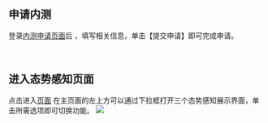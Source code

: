 ## 申请内测
登录[内测申请页面](https://cloud.tencent.com/act/apply/ssa
)后 ，填写相关信息，单击【提交申请】即可完成申请。

​
## 进入态势感知页面 
点击进入[页面](https://console.cloud.tencent.com/sa/screen/index.html)
在主页面的左上方可以通过下拉框打开三个态势感知展示界面，单击所需选项即可切换功能。
![](https://mc.qcloudimg.com/static/img/60c27213bb17021cc1bf495b73dd3ed0/image.png)